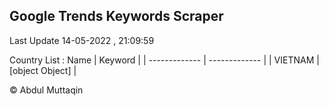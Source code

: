 

## Google Trends Keywords Scraper 
 
Last Update 14-05-2022 , 21:09:59

Country List :
 Name  | Keyword |
| ------------- | ------------- |
| VIETNAM | [object Object] |



© Abdul Muttaqin 
